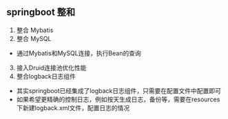 
## springboot 整和

1. 整合 Mybatis
2. 整合 MySQL

* 通过Mybatis和MySQL连接，执行Bean的查询

3. 接入Druid连接池优化性能
4. 整合logback日志组件

* 其实springboot已经集成了logback日志组件，只需要在配置文件中配置即可
* 如果希望更精确的控制日志，例如按天生成日志，备份等，需要在resources下新建logback.xml文件，配置日志的情况

